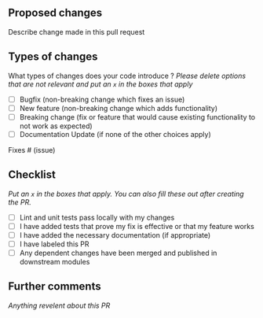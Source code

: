 ## Proposed changes

Describe change made in this pull request

## Types of changes

What types of changes does your code introduce ?
_Please delete options that are not relevant and put an `x` in the boxes that apply_

- [ ] Bugfix (non-breaking change which fixes an issue)
- [ ] New feature (non-breaking change which adds functionality)
- [ ] Breaking change (fix or feature that would cause existing functionality to not work as expected)
- [ ] Documentation Update (if none of the other choices apply)

Fixes # (issue)

## Checklist

_Put an `x` in the boxes that apply. You can also fill these out after creating the PR._

- [ ] Lint and unit tests pass locally with my changes
- [ ] I have added tests that prove my fix is effective or that my feature works
- [ ] I have added the necessary documentation (if appropriate)
- [ ] I have labeled this PR
- [ ] Any dependent changes have been merged and published in downstream modules

## Further comments
_Anything revelent about this PR_
